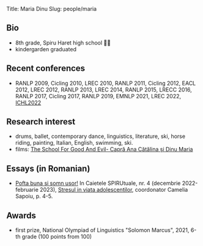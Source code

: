 ﻿Title: Maria Dinu
Slug: people/maria


## Bio
- 8th grade, Spiru Haret high school 🌋🎹
- kindergarden graduated

## Recent conferences

- RANLP 2009, Cicling 2010, LREC 2010, RANLP 2011, Cicling 2012, EACL 2012, LREC 2012, RANLP 2013, LREC 2014, RANLP 2015, LRECC 2016, RANLP 2017, Cicling 2017, RANLP 2019, EMNLP 2021, LREC 2022, [ICHL2022](https://ichl.ling-phil.ox.ac.uk/)

## Research interest

- drums, ballet, contemporary dance, linguistics, literature, ski, horse riding, painting, Italian, English, swimming, ski.
- films: [The School For Good And Evil- Capră Ana Cătălina și Dinu Maria](https://youtu.be/HyCwBRQdvI0)

## Essays (in Romanian)
- [Pofta buna si somn usor!](https://online.fliphtml5.com/hhxls/fgwb/#p=7) In Caietele SPIRUtuale, nr. 4 (decembrie 2022-februarie 2023), [Stresul in viata adolescentilor](https://online.fliphtml5.com/hhxls/fgwb/#p=1), coordonator Camelia Sapoiu, p. 4-5.

## Awards

- first prize, National Olympiad of Linguistics "Solomon Marcus", 2021, 6-th grade (100 points from 100)
